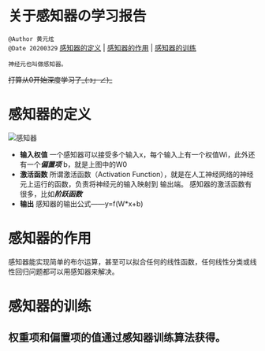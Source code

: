 # 关于感知器の学习报告
`@Author 黄元炫`  
`@Date 20200329`
[感知器的定义](#1) | [感知器的作用](#2) | [感知器的训练](#3)

```
神经元也叫做感知器。
```
~~打算从0开始深度学习了_(:з」∠)_~~
# <a id='1'>感知器的定义</a>
![感知器](https://upload-images.jianshu.io/upload_images/2256672-801d65e79bfc3162.png)
- **输入权值**   一个感知器可以接受多个输入x，每个输入上有一个权值Wi，此外还有一个***偏置项*** b，就是上图中的W0
- **激活函数**   所谓激活函数（Activation Function），就是在人工神经网络的神经元上运行的函数，负责将神经元的输入映射到
输出端。  感知器的激活函数有很多，比如***阶跃函数***
- **输出** 感知器的输出公式——y=f(W*x+b)

# <a id='2'>感知器的作用</a>
感知器能实现简单的布尔运算，甚至可以拟合任何的线性函数，任何线性分类或线性回归问题都可以用感知器来解决。

# <a id='3'>感知器的训练</a>
## 权重项和偏置项的值通过感知器训练算法获得。

